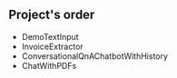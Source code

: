 ## Project's order
- DemoTextInput
- InvoiceExtractor
- ConversationalQnAChatbotWithHistory
- ChatWithPDFs
